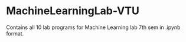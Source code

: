 # MachineLearningLab-VTU
Contains all 10 lab programs for Machine Learning lab 7th sem in .ipynb format.

